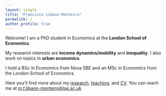 ```yaml
---
layout: single
title: "Francisco Libano-Monteiro"
permalink: /
author_profile: true
---
```


Welcome! I am a PhD student in Economics at the **London School of Economics**.

My research interests are **income dynamics/mobility** and **inequality**. I also work on topics in **urban economics**.

I hold a BSc in Economics from Nova SBE and an MSc in Economics from the London School of Economics.

Here you'll find more about my [research](/research/), [teaching](/teaching/), and [CV](/files/CV_FranciscoLibanoMonteiro_20250502.pdf). You can reach me at m.f.libano-monteiro@lse.ac.uk